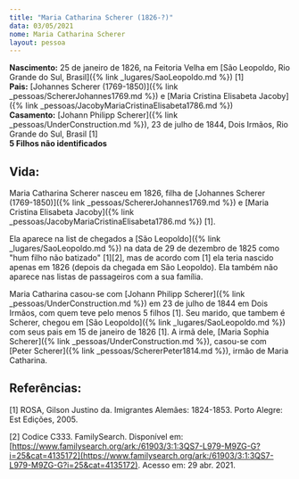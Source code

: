 ```yaml
---
title: "Maria Catharina Scherer (1826-?)"
data: 03/05/2021
nome: Maria Catharina Scherer
layout: pessoa
---
```

**Nascimento:** 25 de janeiro de 1826, na Feitoria Velha em [São Leopoldo, Rio Grande do Sul, Brasil]({% link _lugares/SaoLeopoldo.md %}) [1]<br/>
**Pais:** [Johannes Scherer (1769-1850)]({% link _pessoas/SchererJohannes1769.md %}) e [Maria Cristina Elisabeta Jacoby]({% link _pessoas/JacobyMariaCristinaElisabeta1786.md %})<br/>
**Casamento:** [Johann Philipp Scherer]({% link _pessoas/UnderConstruction.md %}), 23 de julho de 1844, Dois Irmãos, Rio Grande do Sul, Brasil [1]<br/>
**5 Filhos não identificados**<br/>

## Vida:

Maria Catharina Scherer nasceu em 1826, filha de [Johannes Scherer (1769-1850)]({% link _pessoas/SchererJohannes1769.md %}) e [Maria Cristina Elisabeta Jacoby]({% link _pessoas/JacobyMariaCristinaElisabeta1786.md %}) [1].

Ela aparece na list de chegados a [São Leopoldo]({% link _lugares/SaoLeopoldo.md %}) na data de 29 de dezembro de 1825 como "hum filho não batizado" [1][2], mas de acordo com [1] ela teria nascido apenas em 1826 (depois da chegada em São Leopoldo). Ela também não aparece nas listas de passageiros com a sua família.

Maria Catharina casou-se com [Johann Philipp Scherer]({% link _pessoas/UnderConstruction.md %}) em 23 de julho de 1844 em Dois Irmãos, com quem teve pelo menos 5 filhos [1]. Seu marido, que tambem é Scherer, chegou em [São Leopoldo]({% link _lugares/SaoLeopoldo.md %}) com seus pais em 15 de janeiro de 1826 [1]. A irmã dele, [Maria Sophia Scherer]({% link _pessoas/UnderConstruction.md %}), casou-se com [Peter Scherer]({% link _pessoas/SchererPeter1814.md %}), irmão de Maria Catharina.

## Referências:

[1] ROSA, Gilson Justino da. Imigrantes Alemães: 1824-1853. Porto Alegre: Est Edições, 2005.

[2] Codice C333. FamilySearch. Disponível em: [https://www.familysearch.org/ark:/61903/3:1:3QS7-L979-M9ZG-G?i=25&cat=4135172](https://www.familysearch.org/ark:/61903/3:1:3QS7-L979-M9ZG-G?i=25&cat=4135172). Acesso em: 29 abr. 2021.